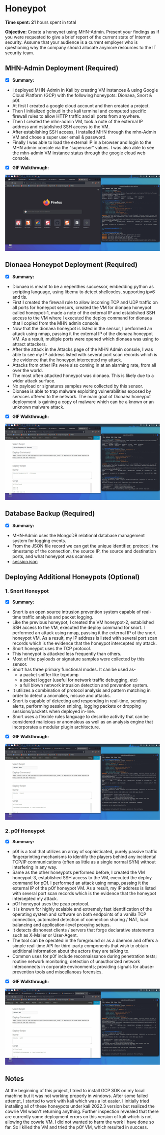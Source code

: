 # Honeypot

**Time spent:** **21** hours spent in total

**Objective:** Create a honeynet using MHN-Admin. Present your findings as if you were requested to give a brief report of the current state of Internet security. Assume that your audience is a current employer who is questioning why the company should allocate anymore resources to the IT security team.

## MHN-Admin Deployment (Required)

- [x] **Summary:**
* I deployed MHN-Admin in Kali by creating VM instances & using Google Cloud Platform (GCP) with the following honeypots: Dionaea, Snort & p0f.
* At first I created a google cloud account and then created a project.
* Then I initialized gcloud in the kali terminal and computed specific firewall rules to allow HTTP traffic and all ports from anywhere.
* Then I created the mhn-admin VM, took a note of the external IP address and established SSH access to the VM.
* After establishing SSH access, I installed MHN through the mhn-Admin VM and chose a super user email & password.
* Finally I was able to load the external IP in a browser and login to the MHN admin console via the "superuser" values. I was also able to see the mhn-admin VM instance status through the google cloud web console.

- [x] **GIF Walkthrough:**
<img src="mhn-admin.gif">

## Dionaea Honeypot Deployment (Required)

- [x] **Summary:** 
* Dionaea is meant to be a nepenthes successor, embedding python as scripting language, using libemu to detect shellcodes, supporting ipv6 and tls.
* First I created the firewall rule to allow incoming TCP and UDP traffic on all ports for honeypot sensors, created the VM for dionaea honeypot called honeypot-1, made a note of the external IP and established SSH access to the VM where I executed the deploy command for dionaea that I copied from the MHN admin console.
* Now that the dionaea honeypot is listed in the sensor, I performed an attack using nmap, passing it the external IP of the dionaea honeypot VM. As a result, multiple ports were opened which dionaea was using to attract attackers.
* After the attack in the Attacks page of the MHN Admin console, I was able to see my IP address listed with several port scan records which is the evidence that the honeypot intercepted my attack.
* Attacks from other IPs were also coming in at an alarming rate, from all over the world.
* The most often attacked honeypot was dionaea. This is likely due to a wider attack surface.
* No payload or signatures samples were collected by this sensor.
* Dionaea is able to trap malware exploiting vulnerabilities exposed by services offered to the network. The main goal of Dionaea honeypot deployment is gaining a copy of malware which can be a known or an unknown malware attack.

- [x] **GIF Walkthrough:**
<img src="dionaea-honeypot.gif">

## Database Backup (Required) 

- [x] **Summary:**
* MHN-Admin uses the MongoDB relational database management system for logging events. 
* From the JSON file record we can get the unique identifier, protocol, the timestamp of the connection, the source IP, the source and destination ports, and what honeypot was scanned.
* [session.json](https://github.com/sanjanabintaazad/codepath_homework/blob/Honeypot/session.json)

## Deploying Additional Honeypots (Optional)

### 1. Snort Honeypot

- [x] **Summary:**
* Snort is an open source intrusion prevention system capable of real-time traffic analysis and packet logging.
* Like the previous honeypot, I created the VM honeypot-2, established SSH access to the VM, executed the deploy command for snort. I performed an attack using nmap, passing it the external IP of the snort honeypot VM. As a result, my IP address is listed with several port scan records which is the evidence that the honeypot intercepted my attack.
* Snort honeypot uses the TCP protocol.
* This honeypot is attacked less frequently than others.
* Most of the payloads or signature samples were collected by this sensor.
* Snort has three primary functional modes. It can be used as-
  * a packet sniffer like tcpdump
  * a packet logger (useful for network traffic debugging, etc)
  * a full blown network intrusion detection and prevention system.
* It utilizes a combination of protocol analysis and pattern matching in order to detect a anomalies, misuse and attacks.
* Snort is capable of detecting and responding in real-time, sending alerts, performing session sniping, logging packets or dropping sessions/packets when deployed in-line.
* Snort uses a flexible rules language to describe activity that can be considered malicious or anomalous as well as an analysis engine that incorporates a modular plugin architecture.

- [x] **GIF Walkthrough:**
<img src="snort-honeypot.gif">

### 2. p0f Honeypot

- [x] **Summary:**
* p0f is a tool that utilizes an array of sophisticated, purely passive traffic fingerprinting mechanisms to identify the players behind any incidental TCP/IP communications (often as little as a single normal SYN) without interfering in any way.
* Same as the other honeypots performed before, I created the VM honeypot-3, established SSH access to the VM, executed the deploy command for pOf. I performed an attack using nmap, passing it the external IP of the pOf honeypot VM. As a result, my IP address is listed with several port scan records which is the evidence that the honeypot intercepted my attack.
* pOf honeypot uses the pcap protocol.
* It is known for highly scalable and extremely fast identification of the operating system and software on both endpoints of a vanilla TCP connection, automated detection of connection sharing / NAT, load balancing and application-level proxying setups.
* It detects dishonest clients / servers that forge declarative statements such as X-Mailer or User-Agent.
* The tool can be operated in the foreground or as a daemon and offers a simple real-time API for third-party components that wish to obtain additional information about the actors they are talking to.
* Common uses for p0f include reconnaissance during penetration tests; routine network monitoring; detection of unauthorized network interconnects in corporate environments; providing signals for abuse-prevention tools and miscellanous forensics.

- [x] **GIF Walkthrough:**
<img src="p0f-honeypot.gif">


## Notes

At the beginning of this project, I tried to install GCP SDK on my local machine but it was not working properly in windows. After some failed attempt, I started to work with kali which was a lot easier. I initially tried installing all of these honeypots under kali 2022.3 version but realized the cowrie VM wasn't returning anything. Further inspection revealed that there are currently some deployment errors on this version of kali which is not allowing the cowrie VM. I did not wanted to harm the work I have done so far. So I killed the VM and tried the pOf VM, which resulted in success.

